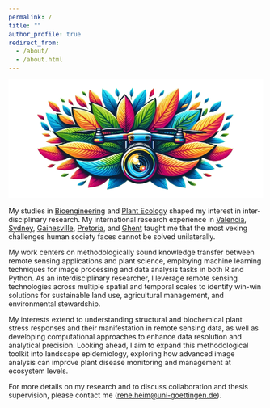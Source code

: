 ```yaml
---
permalink: /
title: ""
author_profile: true
redirect_from: 
  - /about/
  - /about.html
---
```


 ![](/images/disease_copter_banner_nobg.png)
  

My studies in [Bioengineering](https://www.haw-hamburg.de/) and [Plant Ecology](https://www.biologie.uni-hamburg.de/en/einrichtungen/ipm.html) shaped my interest in inter-disciplinary research. My international research experience in [Valencia](https://www.uv.es/), [Sydney](https://www.mq.edu.au/), [Gainesville](https://www.eng.ufl.edu/), [Pretoria](https://www.up.ac.za/fabi), and [Ghent](https://www.ugent.be/bw/plants-and-crops/en) taught me that the most vexing challenges human society faces cannot be solved unilaterally. 

My work centers on methodologically sound knowledge transfer between remote sensing applications and plant science, employing machine learning techniques for image processing and data analysis tasks in both R and Python. As an interdisciplinary researcher, I leverage remote sensing technologies across multiple spatial and temporal scales to identify win-win solutions for sustainable land use, agricultural management, and environmental stewardship.<br> 

My interests extend to understanding structural and biochemical plant stress responses and their manifestation in remote sensing data, as well as developing computational approaches to enhance data resolution and analytical precision. Looking ahead, I aim to expand this methodological toolkit into landscape epidemiology, exploring how advanced image analysis can improve plant disease monitoring and management at ecosystem levels.

For more details on my research and to discuss collaboration and thesis supervision, please contact me (rene.heim@uni-goettingen.de).
